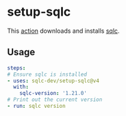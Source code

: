 # setup-sqlc

This [action](https://docs.github.com/actions) downloads and installs [sqlc](https://sqlc.dev).

## Usage

```yaml
steps:
# Ensure sqlc is installed
- uses: sqlc-dev/setup-sqlc@v4
  with:
    sqlc-version: '1.21.0'
# Print out the current version
- run: sqlc version
```
